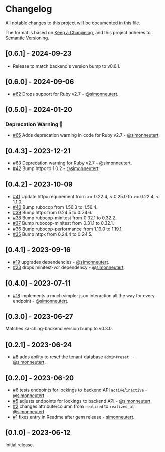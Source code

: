 # Changelog

All notable changes to this project will be documented in this file.

The format is based on [Keep a Changelog](https://keepachangelog.com/en/1.0.0/),
and this project adheres to [Semantic Versioning](https://semver.org/spec/v2.0.0.html).

## [0.6.1] - 2024-09-23

- Release to match backend's version bump to v0.6.1.

## [0.6.0] - 2024-09-06

- [#62](https://github.com/simonneutert/ka-ching-client/pull/62) Drops support for Ruby v2.7 - [@simonneutert](https://github.com/simonneutert).

## [0.5.0] - 2024-01-20

### Deprecation Warning 🚨

- [#65](https://github.com/simonneutert/ka-ching-client/pull/65) Adds deprecation warning in code for Ruby v2.7 - [@simonneutert](https://github.com/simonneutert).

## [0.4.3] - 2023-12-21

- [#63](https://github.com/simonneutert/ka-ching-client/pull/63) Deprecation warning for Ruby v2.7 - [@simonneutert](https://github.com/simonneutert).
- [#42](https://github.com/simonneutert/ka-ching-client/pull/42) Bump httpx to 1.0.2 - [@simonneutert](https://github.com/simonneutert).

## [0.4.2] - 2023-10-09

- [#41](https://github.com/simonneutert/ka-ching-client/pull/41) Update httpx requirement from >= 0.22.4, < 0.25.0 to >= 0.22.4, < 1.1.0.
- [#40](https://github.com/simonneutert/ka-ching-client/pull/40) Bump rubocop from 1.56.3 to 1.56.4.
- [#39](https://github.com/simonneutert/ka-ching-client/pull/39) Bump httpx from 0.24.5 to 0.24.6.
- [#38](https://github.com/simonneutert/ka-ching-client/pull/38) Bump rubocop-minitest from 0.32.1 to 0.32.2.
- [#37](https://github.com/simonneutert/ka-ching-client/pull/37) Bump rubocop-minitest from 0.31.1 to 0.32.1.
- [#36](https://github.com/simonneutert/ka-ching-client/pull/36) Bump rubocop-performance from 1.19.0 to 1.19.1.
- [#35](https://github.com/simonneutert/ka-ching-client/pull/35) Bump httpx from 0.24.4 to 0.24.5.

## [0.4.1] - 2023-09-16

- [#19](https://github.com/simonneutert/ka-ching-client/pull/19) upgrades dependencies - [@simonneutert](https://github.com/simonneutert).
- [#23](https://github.com/simonneutert/ka-ching-client/pull/23) drops minitest-vcr dependency - [@simonneutert](https://github.com/simonneutert).

## [0.4.0] - 2023-07-11

- [#18](https://github.com/simonneutert/ka-ching-client/pull/18) implements a much simpler json interaction all the way for every endpoint - [@simonneutert](https://github.com/simonneutert).

## [0.3.0] - 2023-06-27

Matches ka-ching-backend version bump to v0.3.0.

## [0.2.1] - 2023-06-24

- [#8](https://github.com/simonneutert/ka-ching-client/pull/8) adds ability to reset the tenant database `admin#reset!` - [@simonneutert](https://github.com/simonneutert).

## [0.2.0] - 2023-06-20

- [#6](https://github.com/simonneutert/ka-ching-client/pull/6) tests endpoints for lockings to backend API `active`/`inactive` - [@simonneutert](https://github.com/simonneutert).
- [#5](https://github.com/simonneutert/ka-ching-client/pull/5) adjusts endpoints for lockings to backend API - [@simonneutert](https://github.com/simonneutert).
- [#2](https://github.com/simonneutert/ka-ching-backend/pull/2) changes attribute/column from `realized` to `realized_at` [@simonneutert](https://github.com/simonneutert).
- [#1](https://github.com/simonneutert/ka-ching-client/pull/1) fixes entry in Readme after gem release - [simonneutert](https://github.com/simonneutert).

## [0.1.0] - 2023-06-12

Initial release.
